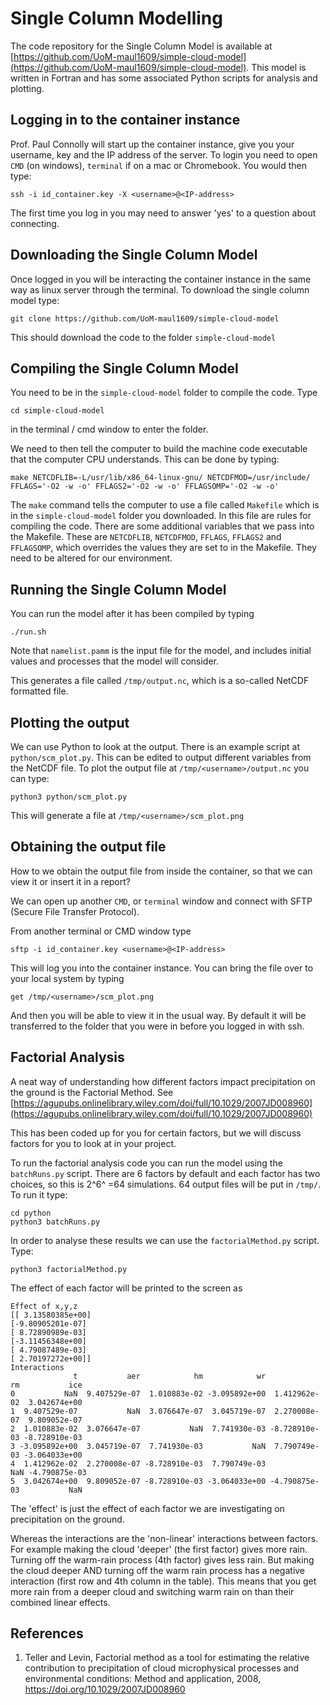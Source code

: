 # Single Column Modelling

The code repository for the Single Column Model is available at [https://github.com/UoM-maul1609/simple-cloud-model](https://github.com/UoM-maul1609/simple-cloud-model). This model is written in Fortran and has some associated Python scripts for analysis and plotting.

## Logging in to the container instance
Prof. Paul Connolly will start up the container instance, give you your username, key and the IP address of the server. To login you need to open `CMD` (on windows), `terminal` if on a mac or Chromebook. You would then type:
   
    ssh -i id_container.key -X <username>@<IP-address>  

The first time you log in you may need to answer 'yes' to a question about connecting. 


## Downloading the Single Column Model

Once logged in you will be interacting the container instance in the same way as linux server through the terminal. To download the single column model type:
	
	git clone https://github.com/UoM-maul1609/simple-cloud-model
	
This should download the code to the folder `simple-cloud-model`

## Compiling the Single Column Model

You need to be in the `simple-cloud-model` folder to compile the code. Type

	cd simple-cloud-model
	
in the terminal / cmd window to enter the folder.

We need to then tell the computer to build the machine code executable that the computer CPU understands. This can be done by typing:

	make NETCDFLIB=-L/usr/lib/x86_64-linux-gnu/ NETCDFMOD=/usr/include/ FFLAGS='-O2 -w -o' FFLAGS2='-O2 -w -o' FFLAGSOMP='-O2 -w -o'

The `make` command tells the computer to use a file called `Makefile` which is in the `simple-cloud-model` folder you downloaded. In this file are rules for compiling the code. There are some additional variables that we pass into the Makefile. These are `NETCDFLIB`, `NETCDFMOD`, `FFLAGS`, `FFLAGS2` and `FFLAGSOMP`, which overrides the values they are set to in the Makefile. They need to be altered for our environment. 

## Running the Single Column Model

You can run the model after it has been compiled by typing

	./run.sh

Note that `namelist.pamm` is the input file for the model, and includes initial values and processes that the model will consider. 

This generates a file called `/tmp/output.nc`, which is a so-called NetCDF formatted file. 

## Plotting the output

We can use Python to look at the output. There is an example script at `python/scm_plot.py`. This can be edited to output different variables from the NetCDF file. To plot the output file at `/tmp/<username>/output.nc` you can type:

	python3 python/scm_plot.py
	
This will generate a file at `/tmp/<username>/scm_plot.png`

## Obtaining the output file
How to we obtain the output file from inside the container, so that we can view it or insert it in a report?

We can open up another `CMD`, or `terminal` window  and connect with SFTP (Secure File Transfer Protocol). 

From another terminal or CMD window type

	sftp -i id_container.key <username>@<IP-address>
	
This will log you into the container instance. You can bring the file over to your local system by typing

	get /tmp/<username>/scm_plot.png
	
And then you will be able to view it in the usual way. By default it will be transferred to the folder that you were in before you logged in with ssh. 

## Factorial Analysis

A neat way of understanding how different factors impact precipitation on the ground is the Factorial Method. See [https://agupubs.onlinelibrary.wiley.com/doi/full/10.1029/2007JD008960](https://agupubs.onlinelibrary.wiley.com/doi/full/10.1029/2007JD008960)

This has been coded up for you for certain factors, but we will discuss factors for you to look at in your project. 

To run the factorial analysis code you can run the model using the `batchRuns.py` script. There are 6 factors by default and each factor has two choices, so this is 2^6^ =64 simulations. 64 output files will be put in `/tmp/`. To run it type:
	
	cd python
	python3 batchRuns.py

In order to analyse these results we can use the `factorialMethod.py` script. Type:

	python3 factorialMethod.py
	
The effect of each factor will be printed to the screen as

	Effect of x,y,z
	[[ 3.13580385e+00]
 	[-9.80905201e-07]
 	[ 8.72890989e-03]
 	[-3.11456348e+00]
 	[ 4.79087489e-03]
 	[ 2.70197272e+00]]
	Interactions
	              t           aer            hm            wr            rm           ice
	0           NaN  9.407529e-07  1.010883e-02 -3.095892e+00  1.412962e-02  3.042674e+00
	1  9.407529e-07           NaN  3.076647e-07  3.045719e-07  2.270008e-07  9.809052e-07
	2  1.010883e-02  3.076647e-07           NaN  7.741930e-03 -8.728910e-03 -8.728910e-03
	3 -3.095892e+00  3.045719e-07  7.741930e-03           NaN  7.790749e-03 -3.064033e+00
	4  1.412962e-02  2.270008e-07 -8.728910e-03  7.790749e-03           NaN -4.790875e-03
	5  3.042674e+00  9.809052e-07 -8.728910e-03 -3.064033e+00 -4.790875e-03           NaN 	
The 'effect' is just the effect of each factor we are investigating on precipitation on the ground.

Whereas the interactions are the 'non-linear' interactions between factors. For example making the cloud 'deeper' (the first factor) gives more rain. Turning off the warm-rain process (4th factor) gives less rain. But making the cloud deeper AND turning off the warm rain process has a negative interaction (first row and 4th column in the table). This means that you get more rain from a deeper cloud and switching warm rain on than their combined linear effects. 
## References

1. Teller and Levin, Factorial method as a tool for estimating the relative contribution to precipitation of cloud microphysical processes and environmental conditions: Method and application, 2008, https://doi.org/10.1029/2007JD008960